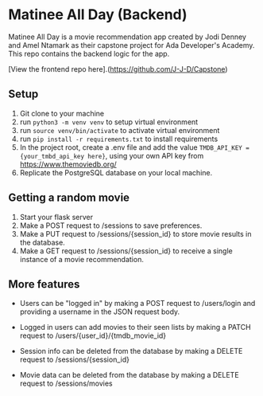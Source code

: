 # Matinee All Day (Backend)

Matinee All Day is a movie recommendation app created by Jodi Denney and Amel Ntamark as their capstone project for Ada Developer's Academy. This repo contains the backend logic for the app.


[View the frontend repo here].(https://github.com/J-J-D/Capstone)

## Setup

1. Git clone to your machine
2. run `python3 -m venv venv` to setup virtual environment
3. run `source venv/bin/activate` to activate virtual environment
4. run `pip install -r requirements.txt` to install requirements
5. In the project root, create a .env file and add the value `TMDB_API_KEY = {your_tmbd_api_key here}`, using your own API key from https://www.themoviedb.org/
6. Replicate the PostgreSQL database on your local machine.

## Getting a random movie

1. Start your flask server
2. Make a POST request to /sessions to save preferences.
3. Make a PUT request to /sessions/{session_id} to store movie results in the database.
4. Make a GET request to /sessions/{session_id} to receive a single instance of a movie recommendation.

## More features

- Users can be "logged in" by making a POST request to /users/login and providing a username in the JSON request body.

- Logged in users can add movies to their seen lists by making a PATCH request to /users/{user_id}/{tmdb_movie_id}

- Session info can be deleted from the database by making a DELETE request to /sessions/{session_id}

- Movie data can be deleted from the database by making a DELETE request to /sessions/movies
